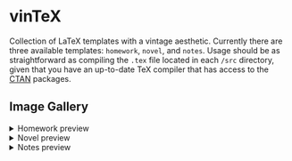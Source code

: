 # vinTeX

Collection of LaTeX templates with a vintage aesthetic. Currently there are three available templates: `homework`, `novel`, and `notes`. Usage should be as straightforward as compiling the `.tex` file located in each `/src` directory, given that you have an up-to-date TeX compiler that has access to the [CTAN](https://ctan.org/) packages.

## Image Gallery

<details> 
  <summary>Homework preview</summary>

 | Preview | 
  | ------------- | 
  | ![homework_1](images/homework_1.png) ![homework_2](images/homework_2.png) | 
</details>

<details> 
  <summary>Novel preview</summary>

 | Preview | 
  | ------------- | 
  | ![novel_1](images/novel_1.png) ![novel_2](images/novel_2.png) | 
</details>

<details> 
  <summary>Notes preview</summary>

 | Preview | 
  | ------------- | 
  | ![notes_1](images/notes_1.png) ![notes_2](images/notes_2.png) | 
</details>
